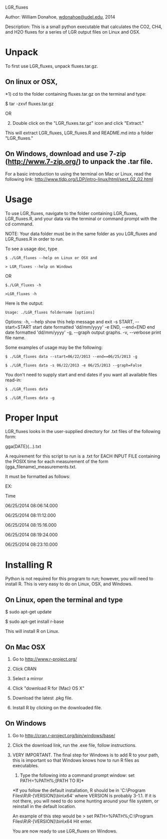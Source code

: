 LGR_fluxes

Author: William Donahoe, wdonahoe@udel.edu, 2014

Description: This is a small python executable that calculates the CO2, CH4, and H2O fluxes for a series of LGR output files on Linux and OSX.

Unpack
==============================

To first use LGR_fluxes, unpack fluxes.tar.gz.

On linux or OSX,
------------------------------------

*1) cd to the folder containing fluxes.tar.gz on the terminal and type:

$ tar -zxvf fluxes.tar.gz

OR

2) Double click on the "LGR_fluxes.tar.gz" icon and click "Extract."

This will extract LGR_fluxes, LGR_fluxes.R and README.md into a folder "LGR_fluxes."

On Windows, download and use 7-zip (http://www.7-zip.org/) to unpack the .tar file.
------------------------------------

For a basic introduction to using the terminal on Mac or Linux, read the following link: http://www.tldp.org/LDP/intro-linux/html/sect_02_02.html

Usage
=================================

To use LGR_fluxes, navigate to the folder containing LGR_fluxes, LGR_fluxes.R, and your data via the terminal or command prompt with the cd command.

NOTE: Your data folder must be in the same folder as you LGR_fluxes and LGR_fluxes.R in order to run.

To see a usage doc, type

	$ ./LGR_fluxes --help on Linux or OSX and

	> LGR_fluxes --help on Windows

OR

	$./LGR_fluxes -h

	>LGR_fluxes -h

Here is the output:

	Usage: ./LGR_fluxes foldername [options]

Options:
    -h, --help            show this help message and exit
    -s START, --start=START start date formatted 'dd/mm/yyyy'
    -e END, --end=END     end date formatted 'dd/mm/yyyy'
    -g, --graph           output graphs.
    -v, --verbose         print file name.

Some examples of usage may be the following:

	$ ./LGR_fluxes data --start=06/22/2013 --end==06/25/2013 -g

	$ ./LGR_fluxes data -s 06/22/2013 -e 06/25/2013 --graph=False

You don't need to supply start and end dates if you want all available files read-in:

	$ ./LGR_fluxes data

	$ ./LGR_fluxes data -g

Proper Input
======================================

LGR_fluxes looks in the user-supplied directory for .txt files of the following form:

gga(DATE)(...).txt

A requirement for this script to run is a .txt for EACH INPUT FILE containing the POSIX time for each measurement of the form (gga_filename)_measurements.txt.

It must be formatted as follows:

EX:

Time

06/25/2014 08:06:14.000

06/25/2014 08:11:12.000

06/25/2014 08:15:16.000

06/25/2014 08:19:24.000

06/25/2014 08:23:10.000

Installing R
===========================================

Python is not required for this program to run; however, you will need to install R. This is very easy to do on Linux, OSX, and Windows.

On Linux, open the terminal and type
--------------------------

$ sudo apt-get update

$ sudo apt-get install r-base

This will install R on Linux.

On Mac OSX
-------------------------

1) Go to http://www.r-project.org/

2)    Click CRAN

3)    Select a mirror

4)    Click "download R for (Mac) OS X"

5)    Download the latest .pkg file.

6)    Install R by clicking on the downloaded file.

On Windows
------------------------

1)    Go to http://cran.r-project.org/bin/windows/base/

2)    Click the download link, run the .exe file, follow instructions.

3)    VERY IMPORTANT. The final step for Windows is to add R to your path, this is important so that Windows knows how to run R files as executables.
      1)	Type the following into a command prompt window: set PATH=%PATH%;[PATH TO R]*

    	*If you follow the default installation, R should be in 'C:\Program Files\R\R-[VERSION]\bin\x64' where VERSION is probably 3-1.1. If it is not there, you will need to do some hunting around your file system, or reinstall in the default location.

    	An example of this step would be > set PATH=%PATH%;C:\Program Files\R\R-[VERSION]\bin\x64 Hit enter.

    	You are now ready to use LGR_fluxes on Windows.



